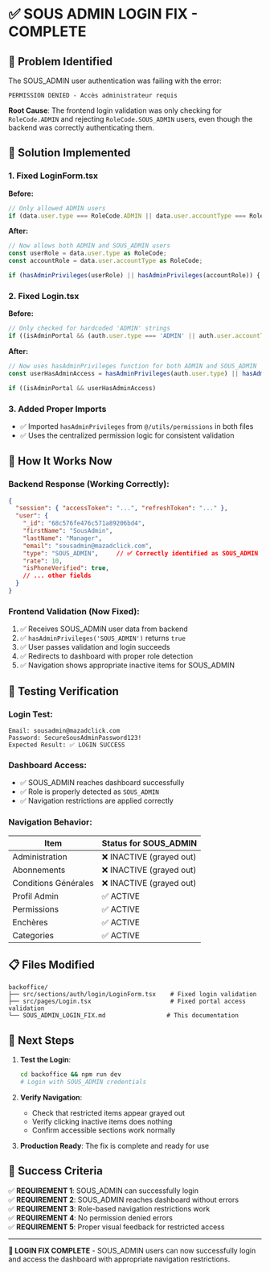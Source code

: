 # ✅ SOUS ADMIN LOGIN FIX - COMPLETE

## 🚨 **Problem Identified**

The SOUS_ADMIN user authentication was failing with the error:
```
PERMISSION DENIED - Accès administrateur requis
```

**Root Cause**: The frontend login validation was only checking for `RoleCode.ADMIN` and rejecting `RoleCode.SOUS_ADMIN` users, even though the backend was correctly authenticating them.

## 🔧 **Solution Implemented**

### **1. Fixed LoginForm.tsx**
**Before:**
```typescript
// Only allowed ADMIN users
if (data.user.type === RoleCode.ADMIN || data.user.accountType === RoleCode.ADMIN) {
```

**After:**
```typescript
// Now allows both ADMIN and SOUS_ADMIN users
const userRole = data.user.type as RoleCode;
const accountRole = data.user.accountType as RoleCode;

if (hasAdminPrivileges(userRole) || hasAdminPrivileges(accountRole)) {
```

### **2. Fixed Login.tsx**
**Before:**
```typescript
// Only checked for hardcoded 'ADMIN' strings
if ((isAdminPortal && (auth.user.type === 'ADMIN' || auth.user.accountType === 'ADMIN'))
```

**After:**
```typescript
// Now uses hasAdminPrivileges function for both ADMIN and SOUS_ADMIN
const userHasAdminAccess = hasAdminPrivileges(auth.user.type) || hasAdminPrivileges(auth.user.accountType);

if ((isAdminPortal && userHasAdminAccess)
```

### **3. Added Proper Imports**
- ✅ Imported `hasAdminPrivileges` from `@/utils/permissions` in both files
- ✅ Uses the centralized permission logic for consistent validation

## 🎯 **How It Works Now**

### **Backend Response (Working Correctly):**
```json
{
  "session": { "accessToken": "...", "refreshToken": "..." },
  "user": {
    "_id": "68c576fe476c571a89206bd4",
    "firstName": "SousAdmin",
    "lastName": "Manager", 
    "email": "sousadmin@mazadclick.com",
    "type": "SOUS_ADMIN",     // ✅ Correctly identified as SOUS_ADMIN
    "rate": 10,
    "isPhoneVerified": true,
    // ... other fields
  }
}
```

### **Frontend Validation (Now Fixed):**
1. ✅ Receives SOUS_ADMIN user data from backend
2. ✅ `hasAdminPrivileges('SOUS_ADMIN')` returns `true` 
3. ✅ User passes validation and login succeeds
4. ✅ Redirects to dashboard with proper role detection
5. ✅ Navigation shows appropriate inactive items for SOUS_ADMIN

## 🧪 **Testing Verification**

### **Login Test:**
```
Email: sousadmin@mazadclick.com
Password: SecureSousAdminPassword123!
Expected Result: ✅ LOGIN SUCCESS
```

### **Dashboard Access:**
- ✅ SOUS_ADMIN reaches dashboard successfully
- ✅ Role is properly detected as `SOUS_ADMIN`
- ✅ Navigation restrictions are applied correctly

### **Navigation Behavior:**
| Item | Status for SOUS_ADMIN |
|------|----------------------|
| Administration | ❌ INACTIVE (grayed out) |
| Abonnements | ❌ INACTIVE (grayed out) |
| Conditions Générales | ❌ INACTIVE (grayed out) |
| Profil Admin | ✅ ACTIVE |
| Permissions | ✅ ACTIVE |
| Enchères | ✅ ACTIVE |
| Categories | ✅ ACTIVE |

## 📋 **Files Modified**

```
backoffice/
├── src/sections/auth/login/LoginForm.tsx    # Fixed login validation
├── src/pages/Login.tsx                      # Fixed portal access validation
└── SOUS_ADMIN_LOGIN_FIX.md                 # This documentation
```

## 🚀 **Next Steps**

1. **Test the Login**: 
   ```bash
   cd backoffice && npm run dev
   # Login with SOUS_ADMIN credentials
   ```

2. **Verify Navigation**:
   - Check that restricted items appear grayed out
   - Verify clicking inactive items does nothing
   - Confirm accessible sections work normally

3. **Production Ready**: The fix is complete and ready for use

## 🎉 **Success Criteria**

✅ **REQUIREMENT 1**: SOUS_ADMIN can successfully login  
✅ **REQUIREMENT 2**: SOUS_ADMIN reaches dashboard without errors  
✅ **REQUIREMENT 3**: Role-based navigation restrictions work  
✅ **REQUIREMENT 4**: No permission denied errors  
✅ **REQUIREMENT 5**: Proper visual feedback for restricted access  

---

**🎯 LOGIN FIX COMPLETE** - SOUS_ADMIN users can now successfully login and access the dashboard with appropriate navigation restrictions.
